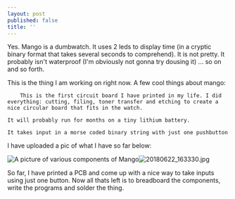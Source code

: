 ```yaml
---
layout: post
published: false
title: ''
---
```

Yes. Mango is a dumbwatch. It uses 2 leds to display time (in a cryptic binary format that takes several seconds to comprehend). It is not pretty. It probably isn't waterproof (I'm obviously not gonna try dousing it) ... so on and so forth.

This is the thing I am working on right now. A few cool things about mango:

        This is the first circuit board I have printed in my life. I did everything: cutting, filing, toner transfer and etching to create a nice circular board that fits in the watch.

    It will probably run for months on a tiny lithium battery.

    It takes input in a morse coded binary string with just one pushbutton

I have uploaded a pic of what I have so far below:

![A picture of various components of Mango]({{site.baseurl}}/assets/img/images/20180622_163330.jpg)![20180622_163330.jpg]({{site.baseurl}}/assets/img/images/20180622_163330.jpg)

So far, I have printed a PCB and come up with a nice way to take inputs using just one button. Now all thats left is to breadboard the components, write the programs and solder the thing.